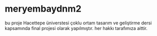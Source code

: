 # meryembaydnm2
bu proje Hacettepe üniverstesi çoklu ortam tasarım ve geliştirme dersi kapsamında final 
projesi olarak yapılmıştır.
her hakkı tarafımıza aittir.
